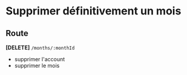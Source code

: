 # Supprimer définitivement un mois

## Route
**[DELETE]** `/months/:monthId`

- supprimer l'account
- supprimer le mois
